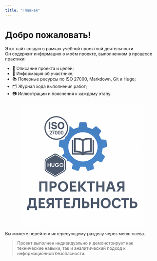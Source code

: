 ```yaml
---
title: "Главная"
---
```

# Добро пожаловать!

Этот сайт создан в рамках учебной проектной деятельности.  
Он содержит информацию о моём проекте, выполненном в процессе практики:

- 📄 Описание проекта и целей;
- 👤 Информация об участнике;
- 📚 Полезные ресурсы по ISO 27000, Markdown, Git и Hugo;
- 🗂 Журнал хода выполнения работ;
- 📷 Иллюстрации и пояснения к каждому этапу.

<div style="text-align: center; margin-top: 20px;">
  <img src="/images/logo.png" alt="Логотип проекта" style="width: 400px; height: auto;">
</div>

Вы можете перейти к интересующему разделу через меню слева.

> Проект выполнен индивидуально и демонстрирует как технические навыки, так и аналитический подход к информационной безопасности.